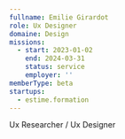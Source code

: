```yaml
---
fullname: Emilie Girardot
role: Ux Designer
domaine: Design
missions:
  - start: 2023-01-02
    end: 2024-03-31
    status: service
    employer: ''
memberType: beta
startups:
  - estime.formation
---
```


Ux Researcher / Ux Designer
